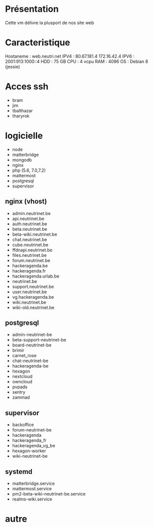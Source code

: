 <!-- TITLE: VM web -->
<!-- SUBTITLE: Infrastructure - vm web -->

# Présentation
Cette vm délivre la plusport de nos site web

# Caracteristique
Hostaneme   : web.neutri.net
IPV4        : 80.67.181.4 172.16.42.4
IPV6        : 2001:913:1000::4
HDD         : 75 GB
CPU         : 4 vcpu
RAM         : 4096
OS          : Debian 8 (jessie)

# Acces ssh
* bram
* jim
* tbalthazar
* tharyrok

# logicielle
* node
* matterbridge
* mongodb
* nginx
* php (5.6, 7.0,7.2)
* mattermost
* postgresql
* supervisor

## nginx (vhost)
* admin.neutrinet.be
* api.neutrinet.be
* auth.neutrinet.be
* beta.neutrinet.be
* beta-wiki.neutrinet.be
* chat.neutrinet.be
* cube.neutrinet.be
* ffdnapi.neutrinet.be
* files.neutrinet.be
* forum.neutrinet.be
* hackeragenda.be
* hackeragenda.fr
* hackeragenda.urlab.be
* neutrinet.be
* support.neutrinet.be
* user.neutrinet.be
* vg.hackeragenda.be
* wiki.neutrinet.be
* wiki-old.neutrinet.be

## postgresql
* admin-neutrinet-be
* beta-support-neutrinet-be
* board-neutrinet-be
* brimir
* carnet_rose
* chat-neutrinet-be
* hackeragenda-be
* hexagon
* nextcloud
* owncloud
* pvpads
* sentry
* zammad

## supervisor
* backoffice
* forum-neutrinet-be
* hackeragenda
* hackeragenda_fr
* hackeragenda_vg_be
* hexagon-worker
* wiki-neutrinet-be

## systemd
* matterbridge.service
* mattermost.service
* pm2-beta-wiki-neutrinet-be.service
* realms-wiki.service

# autre
